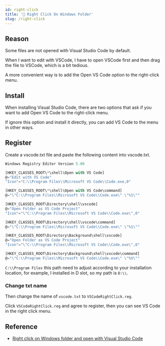 ```yaml
---
id: right-click
title: '📜 Right Click On Windows Folder'
slug: /right-click
---
```


## Reason

Some files are not opened with Visual Studio Code by default.

When I want to edit with VSCode, I have to open VSCode first and then drag the file to VSCode, which is a bit tedious.

A more convenient way is to add the Open VS Code option to the right-click menu.

## Install

When installing Visual Studio Code, there are two options that ask if you want to add Open VS Code to the right-click menu.

If ignore this option and install it directly, you can add VS Code to the menu in other ways.

## Register

Create a vscode.txt file and paste the following content into vscode.txt.

```javascript
Windows Registry Editor Version 5.00

[HKEY_CLASSES_ROOT\*\shell\Open with VS Code]
@="Edit with VS Code"
"Icon"="C:\\Program Files\\Microsoft VS Code\\Code.exe,0"

[HKEY_CLASSES_ROOT\*\shell\Open with VS Code\command]
@="\"C:\\Program Files\\Microsoft VS Code\\Code.exe\" \"%1\""

[HKEY_CLASSES_ROOT\Directory\shell\vscode]
@="Open Folder as VS Code Project"
"Icon"="\"C:\\Program Files\\Microsoft VS Code\\Code.exe\",0"

[HKEY_CLASSES_ROOT\Directory\shell\vscode\command]
@="\"C:\\Program Files\\Microsoft VS Code\\Code.exe\" \"%1\""

[HKEY_CLASSES_ROOT\Directory\Background\shell\vscode]
@="Open Folder as VS Code Project"
"Icon"="\"C:\\Program Files\\Microsoft VS Code\\Code.exe\",0"

[HKEY_CLASSES_ROOT\Directory\Background\shell\vscode\command]
@="\"C:\\Program Files\\Microsoft VS Code\\Code.exe\" \"%V\""
```

`C:\\Program Files` this path need to adjust according to your installation location, for example, I installed in D slot, so my path is `D:\\`.

### Change txt name

Then change the name of `vscode.txt` to `VSCodeRightClick.reg`.

Click `VSCodeRightClick.reg` and agree to register, then you can see VS Code in the right click menu.

## Reference

- [Right click on Windows folder and open with Visual Studio Code](https://thisdavej.com/right-click-on-windows-folder-and-open-with-visual-studio-code/)
